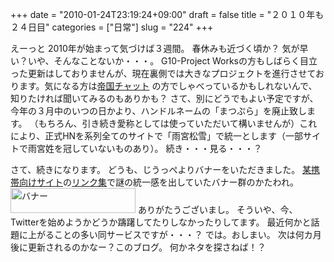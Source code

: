 +++
date = "2010-01-24T23:19:24+09:00"
draft = false
title = "２０１０年も２４日目"
categories = ["日常"]
slug = "224"
+++

えーっと
2010年が始まって気づけば３週間。
春休みも近づく頃か？
気が早い？いや、そんなことないか・・・。
G10-Project Worksの方もしばらく目立った更新はしておりませんが、現在裏側では大きなプロジェクトを進行させております。気になる方は<a href="http://matsupla.chatx.whocares.jp">帝国チャット</a> の方でしゃべっているかもしれないんで、知りたければ聞いてみるのもありかも？
さて、別にどうでもよい予定ですが、今年の３月中のいつの日かより、ハンドルネームの「まつぷら」を廃止致します。
（もちろん、引き続き愛称としては使っていただいて構いませんが）これにより、正式HNを系列全てのサイトで「雨宮松雪」で統一とします（一部サイトで雨宮姓を冠していないものあり）。
続き・・・見る・・・？

<!--more-->
さて、続きになります。
どうも、じうっぺよりバナーをいただきました。
<a href="http://x106.peps.jp/jiu7935">某携帯向けサイト</a>の<a href="http://x106.peps.jp/jiu7935/link/?cn=9">リンク集</a>で謎の統一感を出していたバナー群のかたわれ。
<img src="/image/matsutan.jpg" alt="バナー" width="200" height="40" />
ありがたうございまし。
そういや、今、Twitterを始めようかどうか躊躇してたりしなかったりしてます。
最近何かと話題に上がることの多い同サービスですが・・・？
では。おしまい。
次は何カ月後に更新されるのかなー？このブログ。
何かネタを探さねば！？
